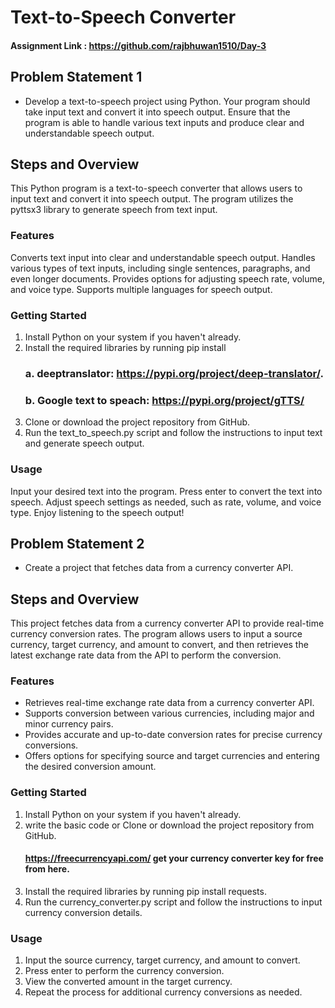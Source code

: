 # Text-to-Speech Converter

#### Assignment Link : https://github.com/rajbhuwan1510/Day-3

## Problem Statement 1

* Develop a text-to-speech project using Python. Your program should take input text and convert it into speech output. Ensure that the program is able to handle various text inputs and produce clear and understandable speech output. 

## Steps and Overview 
This Python program is a text-to-speech converter that allows users to input text and convert it into speech output. The program utilizes the pyttsx3 library to generate speech from text input.

### Features
Converts text input into clear and understandable speech output.
Handles various types of text inputs, including single sentences, paragraphs, and even longer documents.
Provides options for adjusting speech rate, volume, and voice type.
Supports multiple languages for speech output.
### Getting Started
1. Install Python on your system if you haven't already.
2. Install the required libraries by running pip install
    ### a. deeptranslator:  https://pypi.org/project/deep-translator/.
    ### b. Google text to speach: https://pypi.org/project/gTTS/
2. Clone or download the project repository from GitHub.
2. Run the text_to_speech.py script and follow the instructions to input text and generate speech output.
### Usage
Input your desired text into the program.
Press enter to convert the text into speech.
Adjust speech settings as needed, such as rate, volume, and voice type.
Enjoy listening to the speech output!


## Problem Statement 2

*  Create a project that fetches data from a currency converter API.

## Steps and Overview 
This project fetches data from a currency converter API to provide real-time currency conversion rates. The program allows users to input a source currency, target currency, and amount to convert, and then retrieves the latest exchange rate data from the API to perform the conversion.

### Features
* Retrieves real-time exchange rate data from a currency converter API.
* Supports conversion between various currencies, including major and minor currency pairs.
* Provides accurate and up-to-date conversion rates for precise currency conversions.
* Offers options for specifying source and target currencies and entering the desired conversion amount.
### Getting Started
1. Install Python on your system if you haven't already.
2. write the basic code or Clone or download the project repository from GitHub.
    ####  https://freecurrencyapi.com/ get your currency converter key for free from here.
3. Install the required libraries by running pip install requests.
4. Run the currency_converter.py script and follow the instructions to input currency conversion details.
### Usage
1. Input the source currency, target currency, and amount to convert.
2. Press enter to perform the currency conversion.
3. View the converted amount in the target currency.
4. Repeat the process for additional currency conversions as needed.
